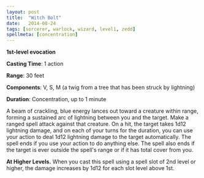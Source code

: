 ```yaml
---
layout: post
title:  "Witch Bolt"
date:   2014-08-24
tags: [sorcerer, warlock, wizard, level1, zedd]
spellmeta: [concentration]
---
```


**1st-level evocation**

**Casting Time**: 1 action

**Range**: 30 feet

**Components**: V, S, M (a twig from a tree that has been struck by lightning)

**Duration**: Concentration, up to 1 minute

A beam of crackling, blue energy lances out toward a creature within range, forming a sustained arc of lightning between you and the target. Make a ranged spell attack against that creature. On a hit, the target takes 1d12 lightning damage, and on each of your turns for the duration, you can use your action to deal 1d12 lightning damage to the target automatically. The spell ends if you use your action to do anything else. The spell also ends if the target is ever outside the spell's range or if it has total cover from you.

**At Higher Levels.** When you cast this spell using a spell slot of 2nd level or higher, the damage increases by 1d12 for each slot level above 1st.
